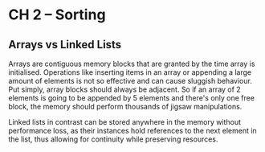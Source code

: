 # CH 2 – Sorting

## Arrays vs Linked Lists

Arrays are contiguous memory blocks that are granted by the time array is initialised. Operations like inserting items in an array or appending a large amount of elements is not so effective and can cause sluggish behaviour. Put simply, array blocks should always be adjacent. So if an array of 2 elements is going to be appended by 5 elements and there's only one free block, the memory should perform thousands of jigsaw manipulations.

Linked lists in contrast can be stored anywhere in the memory without performance loss, as their instances hold references to the next element in the list, thus allowing for continuity while preserving resources.